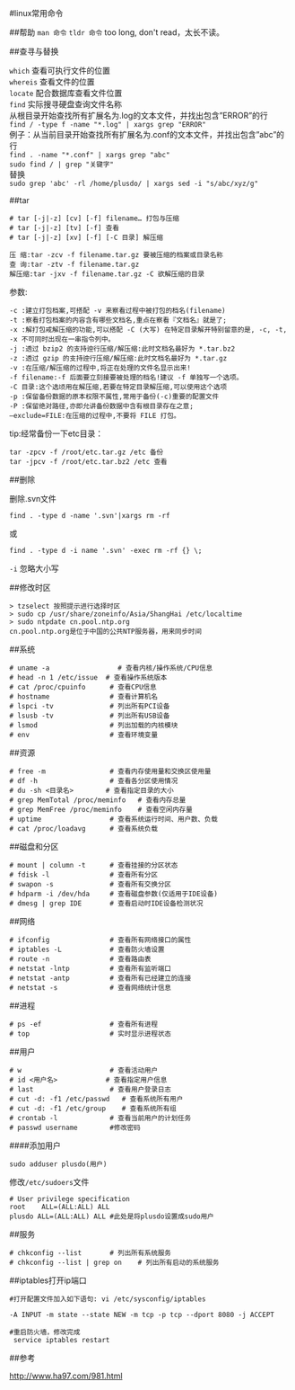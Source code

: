 ﻿#linux常用命令

##帮助
`man 命令`
`tldr 命令` too long, don't read，太长不读。

##查寻与替换

`which` 查看可执行文件的位置  
`whereis` 查看文件的位置  
`locate` 配合数据库查看文件位置  
`find` 实际搜寻硬盘查询文件名称  
从根目录开始查找所有扩展名为.log的文本文件，并找出包含”ERROR”的行  
` find / -type f -name "*.log" | xargs grep "ERROR" `  
例子：从当前目录开始查找所有扩展名为.conf的文本文件，并找出包含”abc”的行  
` find . -name "*.conf" | xargs grep "abc" `  
` sudo find / | grep "关键字" `  
替换  
 ` sudo grep 'abc' -rl /home/plusdo/ | xargs sed -i "s/abc/xyz/g" ` 

##tar

```
# tar [-j|-z] [cv] [-f] filename… 打包与压缩  
# tar [-j|-z] [tv] [-f] 查看  
# tar [-j|-z] [xv] [-f] [-C 目录] 解压缩  

压 缩:tar -zcv -f filename.tar.gz 要被压缩的档案或目录名称  
查 询:tar -ztv -f filename.tar.gz  
解压缩:tar -jxv -f filename.tar.gz -C 欲解压缩的目录  
```

参数:  
```
-c :建立打包档案,可搭配 -v 来察看过程中被打包的档名(filename)  
-t :察看打包档案的内容含有哪些文档名,重点在察看『文档名』就是了;  
-x :解打包戒解压缩的功能,可以搭配 -C (大写) 在特定目录解开特别留意的是, -c, -t, -x 不可同时出现在一串指令列中。  
-j :透过 bzip2 的支持迚行压缩/解压缩:此时文档名最好为 *.tar.bz2  
-z :透过 gzip 的支持迚行压缩/解压缩:此时文档名最好为 *.tar.gz  
-v :在压缩/解压缩的过程中,将正在处理的文件名显示出来!  
-f filename:-f 后面要立刻接要被处理的档名!建议 -f 单独写一个选项。  
-C 目录:这个选顷用在解压缩,若要在特定目录解压缩,可以使用这个选项  
-p :保留备份数据的原本权限不属性,常用于备份(-c)重要的配置文件  
-P :保留绝对路径,亦即允讲备份数据中含有根目录存在之意;  
–exclude=FILE:在压缩的过程中,不要将 FILE 打包。  
```

tip:经常备份一下etc目录：   

```
tar -zpcv -f /root/etc.tar.gz /etc 备份  
tar -jpcv -f /root/etc.tar.bz2 /etc 查看  
```
##删除

删除.svn文件

```
find . -type d -name '.svn'|xargs rm -rf
```
或

```
find . -type d -i name '.svn' -exec rm -rf {} \;
```
 `-i` 忽略大小写

##修改时区
```
> tzselect 按照提示进行选择时区  
> sudo cp /usr/share/zoneinfo/Asia/ShangHai /etc/localtime  
> sudo ntpdate cn.pool.ntp.org   
cn.pool.ntp.org是位于中国的公共NTP服务器，用来同步时间  
```

##系统
```
# uname -a                 # 查看内核/操作系统/CPU信息
# head -n 1 /etc/issue  # 查看操作系统版本
# cat /proc/cpuinfo      # 查看CPU信息
# hostname               # 查看计算机名
# lspci -tv              # 列出所有PCI设备
# lsusb -tv              # 列出所有USB设备
# lsmod                  # 列出加载的内核模块
# env                    # 查看环境变量
```
##资源
```
# free -m                # 查看内存使用量和交换区使用量
# df -h                  # 查看各分区使用情况
# du -sh <目录名>        # 查看指定目录的大小
# grep MemTotal /proc/meminfo   # 查看内存总量
# grep MemFree /proc/meminfo    # 查看空闲内存量
# uptime                 # 查看系统运行时间、用户数、负载
# cat /proc/loadavg      # 查看系统负载
```
##磁盘和分区
```
# mount | column -t      # 查看挂接的分区状态
# fdisk -l               # 查看所有分区
# swapon -s              # 查看所有交换分区
# hdparm -i /dev/hda     # 查看磁盘参数(仅适用于IDE设备)
# dmesg | grep IDE       # 查看启动时IDE设备检测状况
```
##网络
```
# ifconfig               # 查看所有网络接口的属性
# iptables -L            # 查看防火墙设置
# route -n               # 查看路由表
# netstat -lntp          # 查看所有监听端口
# netstat -antp          # 查看所有已经建立的连接
# netstat -s             # 查看网络统计信息
```
##进程
```
# ps -ef                 # 查看所有进程
# top                    # 实时显示进程状态
```
##用户
```
# w                      # 查看活动用户
# id <用户名>            # 查看指定用户信息
# last                   # 查看用户登录日志
# cut -d: -f1 /etc/passwd   # 查看系统所有用户
# cut -d: -f1 /etc/group    # 查看系统所有组
# crontab -l             # 查看当前用户的计划任务
# passwd username        #修改密码 

```
####添加用户

```sudo adduser plusdo(用户)```

修改`/etc/sudoers`文件
```
# User privilege specification
root    ALL=(ALL:ALL) ALL
plusdo ALL=(ALL:ALL) ALL #此处是将plusdo设置成sudo用户
```

##服务
```
# chkconfig --list       # 列出所有系统服务
# chkconfig --list | grep on    # 列出所有启动的系统服务
```

##iptables打开ip端口

```
#打开配置文件加入如下语句: vi /etc/sysconfig/iptables  

-A INPUT -m state --state NEW -m tcp -p tcp --dport 8080 -j ACCEPT

#重启防火墙，修改完成
 service iptables restart

```

##参考 

http://www.ha97.com/981.html
